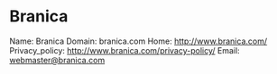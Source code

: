 
# Branica

Name: Branica
Domain: branica.com
Home: http://www.branica.com/
Privacy_policy: http://www.branica.com/privacy-policy/
Email: webmaster@branica.com
